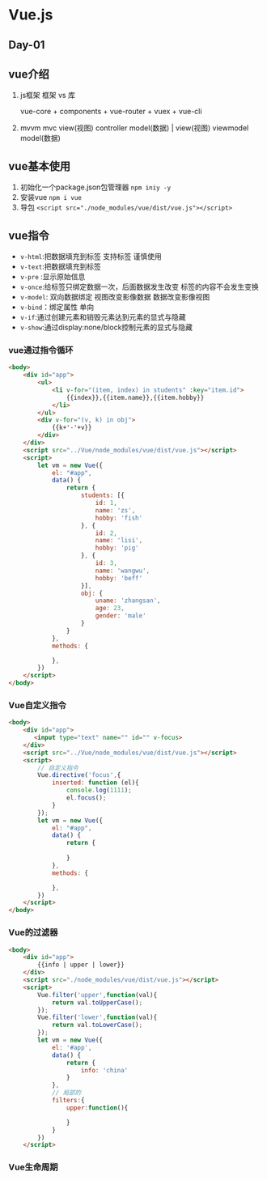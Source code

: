 # Vue.js

## Day-01

## vue介绍

1. js框架  框架 vs 库

   vue-core + components + vue-router + vuex + vue-cli
2. mvvm
    mvc
    view(视图)    controller    model(数据)
      |
    view(视图)    viewmodel   model(数据)

## vue基本使用

1. 初始化一个package.json包管理器
   `npm iniy -y`
2. 安装vue
   `npm i vue`
3. 导包
   `<script src="./node_modules/vue/dist/vue.js"></script>`

## vue指令

- `v-html`:把数据填充到标签  支持标签  谨慎使用
- `v-text`:把数据填充到标签
- `v-pre` :显示原始信息
- `v-once`:给标签只绑定数据一次，后面数据发生改变 标签的内容不会发生变换
- `v-model`: 双向数据绑定   视图改变影像数据 数据改变影像视图
- `v-bind`：绑定属性 单向
- `v-if`:通过创建元素和销毁元素达到元素的显式与隐藏
- `v-show`:通过display:none/block控制元素的显式与隐藏

### vue通过指令循环

```html
<body>
    <div id="app">
        <ul>
            <li v-for="(item, index) in students" :key="item.id">
                {{index}},{{item.name}},{{item.hobby}}
			</li>
        </ul>
        <div v-for="(v, k) in obj">
            {{k+'-'+v}}
        </div>
    </div>
    <script src="../Vue/node_modules/vue/dist/vue.js"></script>
    <script>
        let vm = new Vue({
            el: "#app",
            data() {
                return {
                    students: [{
                        id: 1,
                        name: 'zs',
                        hobby: 'fish'
                    }, {
                        id: 2,
                        name: 'lisi',
                        hobby: 'pig'
                    }, {
                        id: 3,
                        name: 'wangwu',
                        hobby: 'beff'
                    }],
                    obj: {
                        uname: 'zhangsan',
                        age: 23,
                        gender: 'male'
                    }
                }
            },
            methods: {

            },
        })
    </script>
</body>
```

### Vue自定义指令

```html	
<body>
    <div id="app">
       <input type="text" name="" id="" v-focus>
    </div>
    <script src="../Vue/node_modules/vue/dist/vue.js"></script>
    <script>
        // 自定义指令
        Vue.directive('focus',{
            inserted: function (el){
                console.log(1111);
                el.focus();
            }
        });
        let vm = new Vue({
            el: "#app",
            data() {
                return {
                    
                }
            },
            methods: {

            },
        })
    </script>
</body>
```

### Vue的过滤器

```html
<body>
    <div id="app">
        {{info | upper | lower}}
    </div>
    <script src="./node_modules/vue/dist/vue.js"></script>
    <script>
        Vue.filter('upper',function(val){
            return val.toUpperCase();
        });
        Vue.filter('lower',function(val){
            return val.toLowerCase();
        });
        let vm = new Vue({
            el: '#app',
            data() {
                return {
                    info: 'china'
                }
            },
            // 局部的
            filters:{
                upper:function(){

                }
            }
        })
    </script>
```

### Vue生命周期

```html

```

